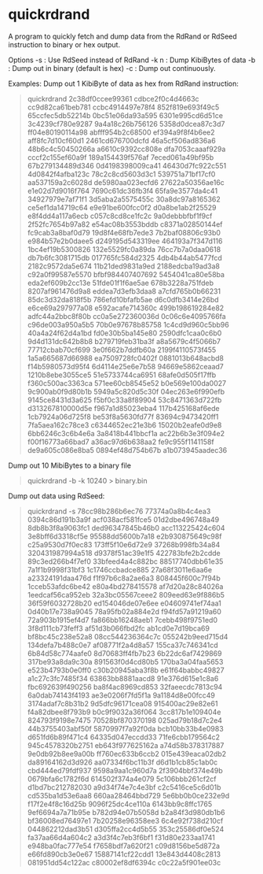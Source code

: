 # quickrdrand
A program to quickly fetch and dump data from the RdRand or RdSeed instruction to binary or hex output.

Options
  -s    : Use RdSeed instead of RdRand
  -k n  : Dump <n> KibiBytes of data
  -b    : Dump out in binary (default is hex)
  -c    : Dump out continuously.
  
Examples:
Dump out 1 KibiByte of data as hex from RdRand instruction:

> quickrdrand
2c38df0ccee99361 cdbce2f0c4d4663c cc9d82ca61beb781 ccbc4914497e78f4
852f819e693f49c5 65ccfec5db52214b 0bc51e06da93a595 6301e995cd6d51ce
3c4239cf780e9287 9a4a18c26b756126 5358d0dcea87c3d7 ff04e80190114a98
abfff954b2c68500 ef394a9f8f4b6ee2 aff8fc7d10cf60d1 2461cd676700dcfd
46a5cf506ad836a6 48b6c4c50450266a a6610c9392cc808e dfa7053caaaf929a
cccf2c155ef60a9f 189a154439f576af 7eced061a49bf95b 67b279134489d346
0d4198398009ca41 46430d7fc922c551 4d0842f4afba123c 78c2c8cd5603d3c1
539751a71bf17cf0 aa537159a2c6028d de5980aa023ecfd6 27622a50356ae16c
e1e02d7d9016f764 7690c61dc36fb3f4 65fa9e3577da4c41 34927979e7af71f1
3d5aba2a5575455c 30a8dc97a8165362 ce5ef1da14719c64 e9e91be600fcc0f2
d0a8be1ab2f25529 e8f4dd4a117a6ecb c057c8cd8ce1fc2c 9a0debbbfbf1f9cf
2f52fc7654b97a82 e54ac08b3553bddb c8371a02850144ef fc9cab3a8baf0d79
19d8f4e68fb7ede3 7b2baf08806c93b0 e984b57e2b0daee5 d249195d543319ee
464193a7f347d116 1bc4ef19b5300826 132e5529fc0a89da 76cc7b7a0daa0618
db7b6fc3081715db 017765fc584d2325 4db4b44ab5477fcd 2182c9572da5e674
11b21ded9831a9ed 2188edcba19ad3a8 c92a0f99587e5570 bfbf984407407692
5454041ca80e58ba eda2ef609b2cc13e 51fde01f1f6ae5ae 678b3228a751fdeb
8207af961476d9a8 eddea7d3efb3daa8 a7cfd765b0b66231 85dc3d32da818f5b
786efd10bfafb5ae d6c0dfb3414e26bd e6ce69a297977a08 e592acafe714360c
499b198619284e82 adfc44a2bbc8f80b cc0a5e272360036d 0c06c6e4095766fa
c96de003a950a5b5 70b0e97678b85758 1c4cd9d960c5bb96 40a4a24f62d4a1bd
fd0e30b5ba145e80 2590dfc1caa0c6b0 9d4d131dc642b8b8 b279719feb31ba3f
a8a5679c4f5066b7 77712cbab70cf699 3e0f662b7ddfb60a 2199f4110573f455
1a5a665687d66988 ea7509728fc0402f 0881013b648acbd8 f14b5980573d95f4
6d4114e25e6e7b58 94669e5862ceaad7 1210b8ebe3055ce5 51e5733744ca6951
68afe0d505f17ffb f360c500ac3363ca 571ee60cb8545e52 b0e569e100da0027
9c900ab0f9d80b1b 5949a5c820d5c30f 04ec263e6f990efb 9145ce8431d3a625
f5bf0c33a8f89904 53c8471363d722fb d313267810000d5e f967a1d85023eba4
117b425168af6ede 1cb7924a06d725f8 be53f8a5630fd77f 83694c9473420ff1
7fa5aea162c78ce3 c6344652ec21e3b6 15020b2eafe0d9e8 6bb6246c3c6b4e6a
3a8418b441bbcf1a ac22b6b3e3f094e2 f00f16773a66bad7 a36ac97d6b638aa2
fe9c955f1141158f de9a605c086e8ba5 0894ef48d754b67b a1b073945aadec36

Dump out 10 MibiBytes to a binary file
> quickrdrand -b -k 10240 > binary.bin

Dump out data using RdSeed:

> quickrdrand -s
78cc98b286b6ec76 77374a0a8b4c4ea3 0394c86d191b3a9f acf038acf581fce5
01d2dbe496748a49 8db8b3f8a9063fc1 ded96347845b46b0 acc113225424c604
3e8bff6d3318cf5e 95588dd5600b7a18 e2b930875649c98f c25a9530d7f0ec83
173ff5f10e6d72e9 37268b998fb34a84 320431987994a518 d9378f51ac39e1f5
422783bfe2b2cdde 89c3ed266b4f7ef0 33bfeed4a4c882bc 88517740dbb61e35
7a1f1b9998f31bf3 1c1746ccbadce885 27a68f3011e6aa6e a23324191daa476d
f1f97b6c8a2ae6a3 808445f600c7f94b 1cceb53afdc6be42 e80a4bd278415578
af7d20a28c84026a 1eedcaf56ca952eb 32a3bc05567ceee2 809eed63e9f886b5
36f59f6032728b20 ed154046de07e6ee e04609741ef74aa1 0d40b17e738a9045
78a95fb02a884e2d f94fd57a91219a60 72a903b1915ef4d7 fa866bb16248aeb1
7cebb498f9751ed0 3f8d111cb73feff3 af51d3b066fbd2fc ab1cd0e7d19bca69
bf8bc45c238e52a8 08cc544236364c7c 055242b9eed715d4 134defa7b488c0e7
af08771f2a4d8a57 155ca37c746341cd 6b84d58c774aafe0 8d70683ff4fb7b23
6b22dc6af7429869 317be93a8da9c30a 891563f0d4cd80b5 170ba3a04faa5653
e523b4793b0e0ff0 c30b20945aba3f8b e61f64babbc49827 a1c27c3fc7485f34
63863bb8881aacd8 91e376d615e1c8a6 fbc692639f490256 ba8f4ac8969cd853
32faeecdc7813c94 6a0dab74143f4193 ae3e0206f7fd5f1a 9a1184d8e00fcc49
3174adaf7c8b31b2 9d5dfc96171cea08 915400ac29e82e61 f4a82dbee8f793b9
b0c9f9032a36f064 3cc817b1e109404e 824793f9198e7475 70528bf870370198
025ad79b18d7c2e4 44b3755403abf50f 5870997f7a92f0da bcb10bb33b4e0983
d651fd6b89f471c4 64335d047eccdd33 71fe6cbb179564c2 945c4578320b2751
eb643f977625162a a74d58b378317887 9e0db92b8ee9a00b ff760ec633b6ccb2
015e439eaca02db2 da89164162d3d926 aa07334f6bc11b3f d6d1b1cb85c1ab0c
cbd444ed79fdf937 9598a9aa1c960d7a 2f3904bbf374e49b 0679bfa6c1782f6d
614502f374a4e079 5c106bbb261cf2cf d1bd7bc212782030 a9d34f74e7c4e3bf
c2c5416ce5c6d01b cd535ba1d53e6aa8 660aa28464bbd729 5e6bb0b0ce232e9d
f17f2e4f8c16d25b 9096f25dc4ce110a 6143bb9c8ffc1765 9ef6694a7a71b95e
b782d94e07b5058d b2a84f3d980db1b6 bf36008ed76497e1 7b20258e96358ee3
6c4e92f738d210cf 044862212dad3b51 d305ffa2cc4d5b55 353c25586df0e524
fa37aa66d4a604c2 a3d3f4c7eb3f6bf1 f31d80e233aa1741 e948ba0fac777e54
f7658bdf7a620f21 c09d8156be5d872a e66fd890cb3e0e67 15887141cf22cdd1
13e843d4408c2813 081951dd54c122ac c80002ef8df6394c c0c22a5f901ee03c
